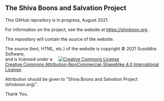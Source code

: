 ## The Shiva Boons and Salvation Project

This GitHub repository is in progress, August 2021.

For information on the project, see the website at https://shivboon.org .

This repository will contain the source of the website.

The source (text, HTML, etc.) of the website is copyright © 2021 Susiddha
Software,<br/> and is licensed under a &nbsp; &nbsp;
<a rel="license" href="http://creativecommons.org/licenses/by-nc-sa/4.0/"><img alt="Creative Commons License" style="border-width:0;" src="https://i.creativecommons.org/l/by-nc-sa/4.0/88x31.png" /></a><br /><a rel="license" href="http://creativecommons.org/licenses/by-nc-sa/4.0/">Creative Commons Attribution-NonCommercial-ShareAlike 4.0 International License</a>.

Attribution should be given to
"Shiva Boons and Salvation Project (shivboon.org)".

Thank You.
